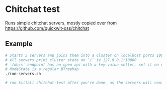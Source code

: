 # Chitchat test

Runs simple chitchat servers, mostly copied over from https://github.com/quickwit-oss/chitchat

## Example

```bash
# Starts 5 servers and joins them into a cluster on localhost ports 10000-10004
# All servers print cluster state on `/` ie 127.0.0.1:10000
# `/docs` endpoint has an open api with a key value setter, set it on one node and observe how the state propagates to the other nodes
# NodeState is a regular BTreeMap
./run-servers.sh

# run killall chitchat-test after you're done, as the servers will continue to run forever in the background
```
